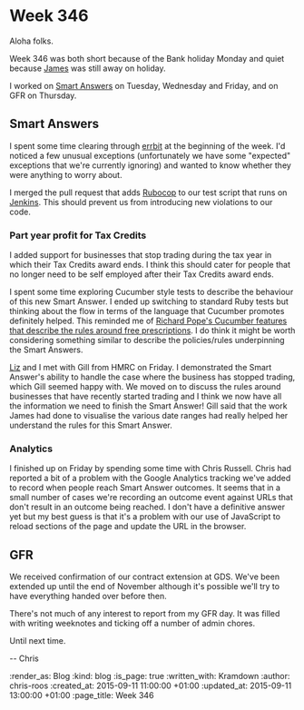 Week 346
========

Aloha folks.

Week 346 was both short because of the Bank holiday Monday and quiet because [James][james-mead] was still away on holiday.

I worked on [Smart Answers][smart-answers] on Tuesday, Wednesday and Friday, and on GFR on Thursday.

## Smart Answers

I spent some time clearing through [errbit][errbit] at the beginning of the week. I'd noticed a few unusual exceptions (unfortunately we have some "expected" exceptions that we're currently ignoring) and wanted to know whether they were anything to worry about.

I merged the pull request that adds [Rubocop][rubocop] to our test script that runs on [Jenkins][jenkins]. This should prevent us from introducing new violations to our code.

### Part year profit for Tax Credits

I added support for businesses that stop trading during the tax year in which their Tax Credits award ends. I think this should cater for people that no longer need to be self employed after their Tax Credits award ends.

I spent some time exploring Cucumber style tests to describe the behaviour of this new Smart Answer. I ended up switching to standard Ruby tests but thinking about the flow in terms of the language that Cucumber promotes definitely helped. This reminded me of [Richard Pope's Cucumber features that describe the rules around free prescriptions][memespring-free-prescriptions]. I do think it might be worth considering something similar to describe the policies/rules underpinning the Smart Answers.

[Liz][liz-lutgendorff] and I met with Gill from HMRC on Friday. I demonstrated the Smart Answer's ability to handle the case where the business has stopped trading, which Gill seemed happy with. We moved on to discuss the rules around businesses that have recently started trading and I think we now have all the information we need to finish the Smart Answer! Gill said that the work James had done to visualise the various date ranges had really helped her understand the rules for this Smart Answer.

### Analytics

I finished up on Friday by spending some time with Chris Russell. Chris had reported a bit of a problem with the Google Analytics tracking we've added to record when people reach Smart Answer outcomes. It seems that in a small number of cases we're recording an outcome event against URLs that don't result in an outcome being reached. I don't have a definitive answer yet but my best guess is that it's a problem with our use of JavaScript to reload sections of the page and update the URL in the browser.

## GFR

We received confirmation of our contract extension at GDS. We've been extended up until the end of November although it's possible we'll try to have everything handed over before then.

There's not much of any interest to report from my GFR day. It was filled with writing weeknotes and ticking off a number of admin chores.

Until next time.

-- Chris

[errbit]: https://github.com/errbit/errbit
[james-mead]: /james-mead
[jenkins]: https://jenkins-ci.org/
[liz-lutgendorff]: https://insidegovuk.blog.gov.uk/author/liz-lutgendorff/
[memespring-free-prescriptions]: https://gist.github.com/memespring/55f8529f1d9e6dd76632
[rubocop]: https://github.com/bbatsov/rubocop
[smart-answers]: https://github.com/alphagov/smart-answers

:render_as: Blog
:kind: blog
:is_page: true
:written_with: Kramdown
:author: chris-roos
:created_at: 2015-09-11 11:00:00 +01:00
:updated_at: 2015-09-11 13:00:00 +01:00
:page_title: Week 346
